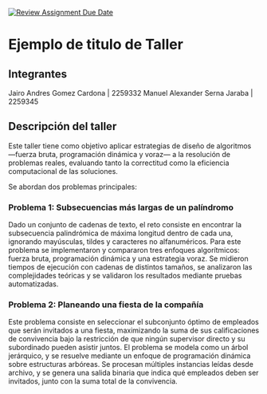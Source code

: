 [![Review Assignment Due Date](https://classroom.github.com/assets/deadline-readme-button-22041afd0340ce965d47ae6ef1cefeee28c7c493a6346c4f15d667ab976d596c.svg)](https://classroom.github.com/a/kKWtV-CB)
# Ejemplo de titulo de Taller

## Integrantes
Jairo Andres Gomez Cardona | 2259332
Manuel Alexander Serna Jaraba | 2259345

## Descripción del taller

Este taller tiene como objetivo aplicar estrategias de diseño de algoritmos —fuerza bruta, programación dinámica y voraz— a la resolución de problemas reales, evaluando tanto la correctitud como la eficiencia computacional de las soluciones.

Se abordan dos problemas principales:

### Problema 1: Subsecuencias más largas de un palíndromo

Dado un conjunto de cadenas de texto, el reto consiste en encontrar la subsecuencia palindrómica de máxima longitud dentro de cada una, ignorando mayúsculas, tildes y caracteres no alfanuméricos. Para este problema se implementaron y compararon tres enfoques algorítmicos: fuerza bruta, programación dinámica y una estrategia voraz. Se midieron tiempos de ejecución con cadenas de distintos tamaños, se analizaron las complejidades teóricas y se validaron los resultados mediante pruebas automatizadas.

### Problema 2: Planeando una fiesta de la compañía

Este problema consiste en seleccionar el subconjunto óptimo de empleados que serán invitados a una fiesta, maximizando la suma de sus calificaciones de convivencia bajo la restricción de que ningún supervisor directo y su subordinado pueden asistir juntos. El problema se modela como un árbol jerárquico, y se resuelve mediante un enfoque de programación dinámica sobre estructuras arbóreas. Se procesan múltiples instancias leídas desde archivo, y se genera una salida binaria que indica qué empleados deben ser invitados, junto con la suma total de la convivencia.
